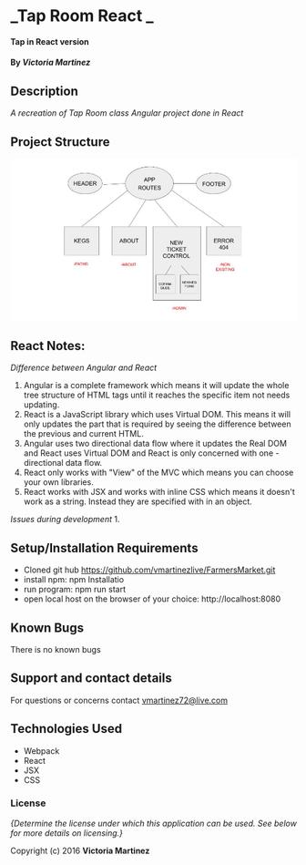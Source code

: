 # _Tap Room React _

#### Tap in React version

#### By _**Victoria Martinez**_

## Description

_A recreation of Tap Room class Angular project done in React_

## Project Structure
![](src/assets/images/component-tree.jpg)

## React Notes:
_Difference between Angular and React_
1. Angular is a complete framework which means it will update the whole tree structure of HTML tags until it reaches the specific item not needs updating.   
2. React is a JavaScript library which uses Virtual DOM.  This means it will only updates the part that is required by seeing the difference between the previous and current HTML.
3. Angular uses two directional data flow where it updates the Real DOM and React uses Virtual DOM and React is only concerned with one -directional data flow.
4. React only works with "View" of the MVC which means you can choose your own libraries.
5. React works with JSX and works with inline CSS which means it doesn't work as a string.  Instead they are specified with in an object.

_Issues during development_
1. 



## Setup/Installation Requirements

* Cloned git hub https://github.com/vmartinezlive/FarmersMarket.git
* install npm: npm Installatio
* run program: npm run start
* open local host on the browser of your choice: http://localhost:8080

## Known Bugs

There is no known bugs

## Support and contact details

For questions or concerns contact vmartinez72@live.com

## Technologies Used

* Webpack
* React
* JSX
* CSS


### License

*{Determine the license under which this application can be used.  See below for more details on licensing.}*

Copyright (c) 2016 **Victoria Martinez**
